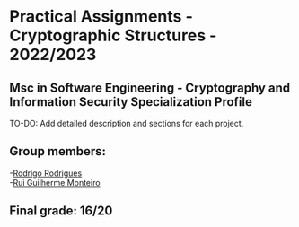 # Practical Assignments - Cryptographic Structures - 2022/2023
## Msc in Software Engineering - Cryptography and Information Security Specialization Profile

TO-DO: Add detailed description and sections for each project.

## Group members:

-[Rodrigo Rodrigues](https://www.github.com/webst2r)  
-[Rui Guilherme Monteiro](https://www.github.com/rushmetra)  

## Final grade: 16/20
